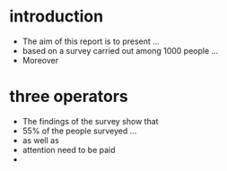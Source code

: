 # introduction
- The aim of this report is to present ...
- based on a survey carried out among 1000 people ...
- Moreover

# three operators
- The findings of the survey show that
- 55% of the people surveyed ...
- as well as
- attention need to be paid
- 